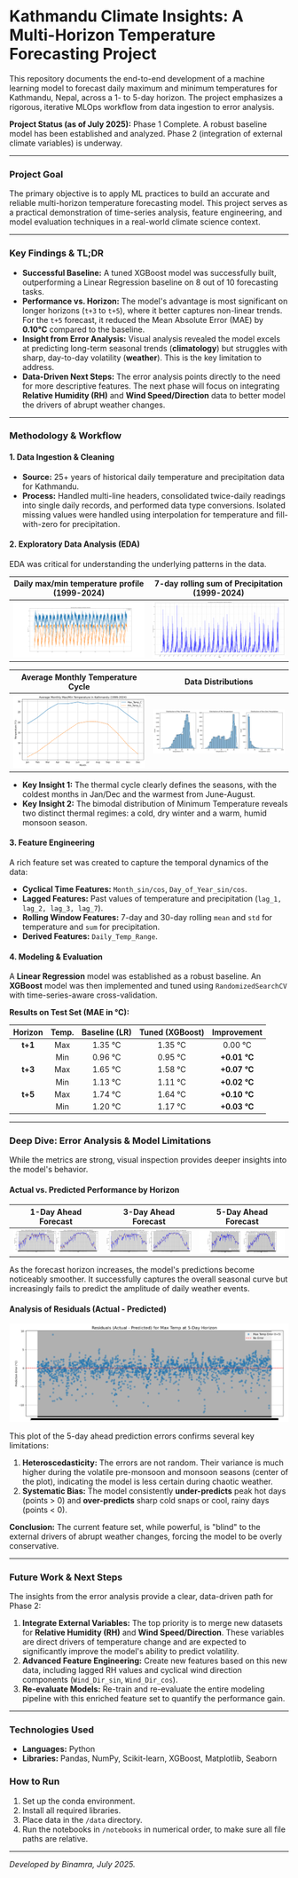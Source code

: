 # Kathmandu Climate Insights: A Multi-Horizon Temperature Forecasting Project

This repository documents the end-to-end development of a machine learning model to forecast daily maximum and minimum temperatures for Kathmandu, Nepal, across a 1- to 5-day horizon. The project emphasizes a rigorous, iterative MLOps workflow from data ingestion to error analysis.

**Project Status (as of July 2025):** Phase 1 Complete. A robust baseline model has been established and analyzed. Phase 2 (integration of external climate variables) is underway.

---

### Project Goal

The primary objective is to apply ML practices to build an accurate and reliable multi-horizon temperature forecasting model. This project serves as a practical demonstration of time-series analysis, feature engineering, and model evaluation techniques in a real-world climate science context.

---

### Key Findings & TL;DR

*   **Successful Baseline:** A tuned XGBoost model was successfully built, outperforming a Linear Regression baseline on 8 out of 10 forecasting tasks.
*   **Performance vs. Horizon:** The model's advantage is most significant on longer horizons (`t+3` to `t+5`), where it better captures non-linear trends. For the `t+5` forecast, it reduced the Mean Absolute Error (MAE) by **0.10°C** compared to the baseline.
*   **Insight from Error Analysis:** Visual analysis revealed the model excels at predicting long-term seasonal trends (**climatology**) but struggles with sharp, day-to-day volatility (**weather**). This is the key limitation to address.
*   **Data-Driven Next Steps:** The error analysis points directly to the need for more descriptive features. The next phase will focus on integrating **Relative Humidity (RH)** and **Wind Speed/Direction** data to better model the drivers of abrupt weather changes.


---

### Methodology & Workflow

#### 1. Data Ingestion & Cleaning
*   **Source:** 25+ years of historical daily temperature and precipitation data for Kathmandu.
*   **Process:** Handled multi-line headers, consolidated twice-daily readings into single daily records, and performed data type conversions. Isolated missing values were handled using interpolation for temperature and fill-with-zero for precipitation.

#### 2. Exploratory Data Analysis (EDA)
EDA was critical for understanding the underlying patterns in the data.

| Daily max/min temperature profile (1999-2024) | 7-day rolling sum of Precipitation (1999-2024) |
| :------------------------------: | :--------------------: |
| ![Daily Temp](images/temperature.png) | ![Distributions](images/precipitation.png) |

| Average Monthly Temperature Cycle | Data Distributions |
| :------------------------------: | :--------------------: |
| ![Monthly Avg Temp](images/average_monthly_temp.png) | ![Distributions](images/distribution.png) |

*   **Key Insight 1:** The thermal cycle clearly defines the seasons, with the coldest months in Jan/Dec and the warmest from June-August.
*   **Key Insight 2:** The bimodal distribution of Minimum Temperature reveals two distinct thermal regimes: a cold, dry winter and a warm, humid monsoon season.

#### 3. Feature Engineering
A rich feature set was created to capture the temporal dynamics of the data:
*   **Cyclical Time Features:** `Month_sin/cos`, `Day_of_Year_sin/cos`.
*   **Lagged Features:** Past values of temperature and precipitation (`lag_1, lag_2, lag_3, lag_7`).
*   **Rolling Window Features:** 7-day and 30-day rolling `mean` and `std` for temperature and `sum` for precipitation.
*   **Derived Features:** `Daily_Temp_Range`.

#### 4. Modeling & Evaluation
A **Linear Regression** model was established as a robust baseline. An **XGBoost** model was then implemented and tuned using `RandomizedSearchCV` with time-series-aware cross-validation.

**Results on Test Set (MAE in °C):**

| Horizon | Temp. | Baseline (LR) | Tuned (XGBoost) | **Improvement** |
|:-------:|:-----:|:---------------:|:-----------------:|:-----------------:|
| **t+1** | Max | 1.35 °C | 1.35 °C | 0.00 °C |
| | Min | 0.96 °C | 0.95 °C | **+0.01 °C** |
| **t+3** | Max | 1.65 °C | 1.58 °C | **+0.07 °C** |
| | Min | 1.13 °C | 1.11 °C | **+0.02 °C** |
| **t+5** | Max | 1.74 °C | 1.64 °C | **+0.10 °C** |
| | Min | 1.20 °C | 1.17 °C | **+0.03 °C** |

---

### Deep Dive: Error Analysis & Model Limitations

While the metrics are strong, visual inspection provides deeper insights into the model's behavior.

#### Actual vs. Predicted Performance by Horizon

| 1-Day Ahead Forecast | 3-Day Ahead Forecast | 5-Day Ahead Forecast |
| :---: | :---: | :---: |
| ![t+1 Plot](images/day1_actualvspredicted.PNG) | ![t+3 Plot](images/day3_actualvspred.PNG) | ![t+5 Plot](images/Actual%20vs%20Predicted%20Max%20and%20Min%20temp.png) |

As the forecast horizon increases, the model's predictions become noticeably smoother. It successfully captures the overall seasonal curve but increasingly fails to predict the amplitude of daily weather events.

#### Analysis of Residuals (Actual - Predicted)

![Residuals Plot t+5](images/residuals_5day.PNG)

This plot of the 5-day ahead prediction errors confirms several key limitations:
1.  **Heteroscedasticity:** The errors are not random. Their variance is much higher during the volatile pre-monsoon and monsoon seasons (center of the plot), indicating the model is less certain during chaotic weather.
2.  **Systematic Bias:** The model consistently **under-predicts** peak hot days (points > 0) and **over-predicts** sharp cold snaps or cool, rainy days (points < 0).

**Conclusion:** The current feature set, while powerful, is "blind" to the external drivers of abrupt weather changes, forcing the model to be overly conservative.

---

### Future Work & Next Steps
The insights from the error analysis provide a clear, data-driven path for Phase 2:

1.  **Integrate External Variables:** The top priority is to merge new datasets for **Relative Humidity (RH)** and **Wind Speed/Direction**. These variables are direct drivers of temperature change and are expected to significantly improve the model's ability to predict volatility.
2.  **Advanced Feature Engineering:** Create new features based on this new data, including lagged RH values and cyclical wind direction components (`Wind_Dir_sin`, `Wind_Dir_cos`).
3.  **Re-evaluate Models:** Re-train and re-evaluate the entire modeling pipeline with this enriched feature set to quantify the performance gain.

---

### Technologies Used
*   **Languages:** Python
*   **Libraries:** Pandas, NumPy, Scikit-learn, XGBoost, Matplotlib, Seaborn

### How to Run
1.  Set up the conda environment.
2.  Install all required libraries.
3.  Place data in the `/data` directory.
4.  Run the notebooks in `/notebooks` in numerical order, to make sure all file paths are relative.

---
*Developed by Binamra, July 2025.*